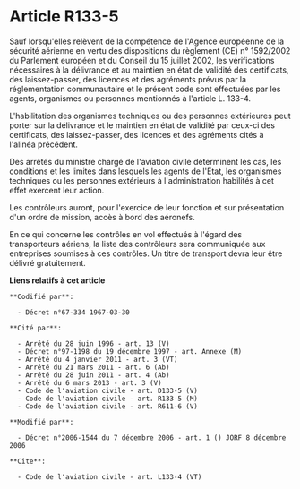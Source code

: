 # Article R133-5

Sauf lorsqu'elles relèvent de la compétence de l'Agence européenne de la sécurité aérienne en vertu des dispositions du
règlement (CE) n° 1592/2002 du Parlement européen et du Conseil du 15 juillet 2002, les vérifications nécessaires à la
délivrance et au maintien en état de validité des certificats, des laissez-passer, des licences et des agréments prévus par
la réglementation communautaire et le présent code sont effectuées par les agents, organismes ou personnes mentionnés à
l'article L. 133-4. 

L'habilitation des organismes techniques ou des personnes extérieures peut porter sur la délivrance et le maintien en état de
validité par ceux-ci des certificats, des laissez-passer, des licences et des agréments cités à l'alinéa précédent. 

Des arrêtés du ministre chargé de l'aviation civile déterminent les cas, les conditions et les limites dans lesquels les
agents de l'Etat, les organismes techniques ou les personnes extérieurs à l'administration habilités à cet effet exercent
leur action. 

Les contrôleurs auront, pour l'exercice de leur fonction et sur présentation d'un ordre de mission, accès à bord des
aéronefs. 

En ce qui concerne les contrôles en vol effectués à l'égard des transporteurs aériens, la liste des contrôleurs sera
communiquée aux entreprises soumises à ces contrôles. Un titre de transport devra leur être délivré gratuitement.

**Liens relatifs à cet article**

	**Codifié par**:

	  - Décret n°67-334 1967-03-30

	**Cité par**:

	  - Arrêté du 28 juin 1996 - art. 13 (V)
	  - Décret n°97-1198 du 19 décembre 1997 - art. Annexe (M)
	  - Arrêté du 4 janvier 2011 - art. 3 (VT)
	  - Arrêté du 21 mars 2011 - art. 6 (Ab)
	  - Arrêté du 28 juin 2011 - art. 4 (Ab)
	  - Arrêté du 6 mars 2013 - art. 3 (V)
	  - Code de l'aviation civile - art. D133-5 (V)
	  - Code de l'aviation civile - art. R133-5 (M)
	  - Code de l'aviation civile - art. R611-6 (V)

	**Modifié par**:

	  - Décret n°2006-1544 du 7 décembre 2006 - art. 1 () JORF 8 décembre 2006

	**Cite**:

	  - Code de l'aviation civile - art. L133-4 (VT)
